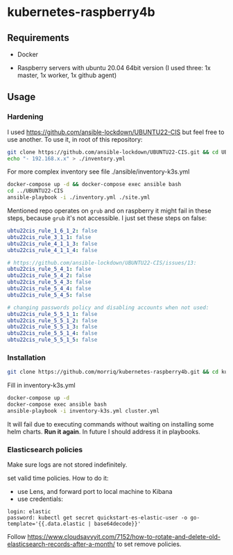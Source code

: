 # kubernetes-raspberry4b

## Requirements

- Docker

- Raspberry servers with ubuntu 20.04 64bit version (I used three: 1x master, 1x worker, 1x github agent)

## Usage

### Hardening

I used https://github.com/ansible-lockdown/UBUNTU22-CIS but feel free to use another.
To use it, in root of this repository:

```sh
git clone https://github.com/ansible-lockdown/UBUNTU22-CIS.git && cd UBUNTU22-CIS
echo "- 192.168.x.x" > ./inventory.yml
```

For more complex inventory see file ./ansible/inventory-k3s.yml

```sh
docker-compose up -d && docker-compose exec ansible bash
cd ../UBUNTU22-CIS
ansible-playbook -i ./inventory.yml ./site.yml
```

Mentioned repo operates on `grub` and on raspberry it might fail in these steps, because `grub` it's not accessible.
I just set these steps on false:

```yaml
ubtu22cis_rule_1_6_1_2: false
ubtu22cis_rule_3_1_1: false
ubtu22cis_rule_4_1_1_3: false
ubtu22cis_rule_4_1_1_4: false

# https://github.com/ansible-lockdown/UBUNTU22-CIS/issues/13:
ubtu22cis_rule_5_4_1: false
ubtu22cis_rule_5_4_2: false
ubtu22cis_rule_5_4_3: false
ubtu22cis_rule_5_4_4: false
ubtu22cis_rule_5_4_5: false

# changing passwords policy and disabling accounts when not used:
ubtu22cis_rule_5_5_1_1: false
ubtu22cis_rule_5_5_1_2: false
ubtu22cis_rule_5_5_1_3: false
ubtu22cis_rule_5_5_1_4: false
ubtu22cis_rule_5_5_1_5: false
```

### Installation

```bash
git clone https://github.com/morriq/kubernetes-raspberry4b.git && cd kubernetes-raspberry4b
```

Fill in inventory-k3s.yml

```bash
docker-compose up -d
docker-compose exec ansible bash
ansible-playbook -i inventory-k3s.yml cluster.yml
```

It will fail due to executing commands without waiting on installing some helm charts. **Run it again**. In future I should address it in playbooks.

### Elasticsearch policies

Make sure logs are not stored indefinitely.

set valid time policies. How to do it:

- use Lens, and forward port to local machine to Kibana
- use credentials:

```text
login: elastic
password: kubectl get secret quickstart-es-elastic-user -o go-template='{{.data.elastic | base64decode}}'
```

Follow https://www.cloudsavvyit.com/7152/how-to-rotate-and-delete-old-elasticsearch-records-after-a-month/ to set remove policies.
